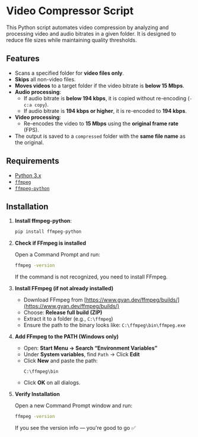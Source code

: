 # Video Compressor Script

This Python script automates video compression by analyzing and processing video and audio bitrates in a given folder. It is designed to reduce file sizes while maintaining quality thresholds.

## Features

- Scans a specified folder for **video files only**.
- **Skips** all non-video files.
- **Moves videos** to a target folder if the video bitrate is **below 15 Mbps**.
- **Audio processing**:
  - If audio bitrate is **below 194 kbps**, it is copied without re-encoding (`-c:a copy`).
  - If audio bitrate is **194 kbps or higher**, it is re-encoded to **194 kbps**.
- **Video processing**:
  - Re-encodes the video to **15 Mbps** using the **original frame rate** (FPS).
- The output is saved to a `compressed` folder with the **same file name** as the original.

## Requirements

- [Python 3.x](https://www.python.org/)
- [`ffmpeg`](https://ffmpeg.org/)
- [`ffmpeg-python`](https://pypi.org/project/ffmpeg-python/)

## Installation

1. **Install ffmpeg-python**:
   ```bash
   pip install ffmpeg-python
   ```

2. **Check if FFmpeg is installed**

   Open a Command Prompt and run:

   ```bash
   ffmpeg -version
   ```

   If the command is not recognized, you need to install FFmpeg.

3. **Install FFmpeg (if not already installed)**

   - Download FFmpeg from [https://www.gyan.dev/ffmpeg/builds/](https://www.gyan.dev/ffmpeg/builds/)
   - Choose: **Release full build (ZIP)**
   - Extract it to a folder (e.g., `C:\ffmpeg`)
   - Ensure the path to the binary looks like: `C:\ffmpeg\bin\ffmpeg.exe`

4. **Add FFmpeg to the PATH (Windows only)**

   - Open: **Start Menu → Search “Environment Variables”**
   - Under **System variables**, find `Path` → Click **Edit**
   - Click **New** and paste the path:
     ```
     C:\ffmpeg\bin
     ```
   - Click **OK** on all dialogs.

5. **Verify Installation**

   Open a new Command Prompt window and run:

   ```bash
   ffmpeg -version
   ```

   If you see the version info — you're good to go ✅
